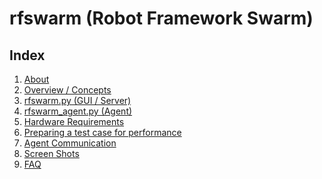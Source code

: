 <script>
	<!-- this is an experiment -->
	fitems = $x('//*[contains(@class, "Box-row")]')
	for (fitem in fitems){fitems[fitem].hidden=true}
</script>
# rfswarm (Robot Framework Swarm)

## Index
1. [About](About.md)
1. [Overview / Concepts](Overview.md)
1. [rfswarm.py (GUI / Server)](rfswarm_py.md)
1. [rfswarm_agent.py (Agent)](rfswarm_agent_py.md)
1. [Hardware Requirements](HardwareRequirements.md)
1. [Preparing a test case for performance](Preparing_for_perf.md)
1. [Agent Communication](Agent_Communication.md)
1. [Screen Shots](Screen_Shots.md)
1. [FAQ](FAQ.md)
